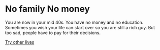 # No family No money
You are now in your mid 40s. You have no money and no education. Sometimes you wish your life can start over so you are still a rich guy. But too sad, people have to pay for their decisions.

[Try other lives](../home.md)
